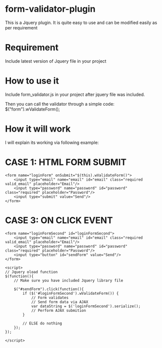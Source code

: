 # form-validator-plugin
This is a Jquery plugin. It is quite easy to use and can be modified easily as per requirement

# Requirement
Include latest version of Jquery file in your project

# How to use it
Include form_validator.js in your project after jquery file was included.

Then you can call the validator through a simple code:
$("form").wValidateForm();

# How it will work

I will explain its working via following example:

# CASE 1: HTML FORM SUBMIT
```
<form name="loginForm" onSubmit="$(this).wValidateForm()">
	<input type="email" name="email" id="email" class="required valid_email" placeholder="Email"/>
	<input type="password" name="password" id="password" class="required" placeholder="Password"/>
	<input type="submit" value="Send"/>
</form>
```

# CASE 3: ON CLICK EVENT 
```
<form name="loginFormSecond" id="loginFormSecond">
	<input type="email" name="email" id="email" class="required valid_email" placeholder="Email"/>
	<input type="password" name="password" id="password" class="required" placeholder="Password"/>
	<input type="button" id="sendForm" value="Send"/>
</form>

<script>
// Jquery oload function
$(function(){
	// Make sure you have included Jquery library file

	$("#sendForm").click(function(){
		if ($('#loginFormSecond').wValidateForm()) {
			// Form validates
			// Send form data via AJAX
			var dataString = $('loginFormSecond').serialize();
			// Perform AJAX submition
		} 

		// ELSE do nothing
	});
});

</script>
```